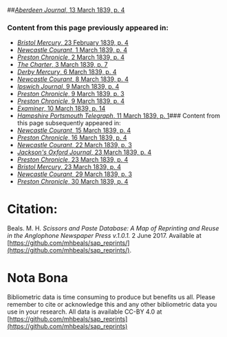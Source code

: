 ##[*Aberdeen Journal*, 13 March 1839, p. 4](https://mhbeals.github.io/sap_html/Aberdeen-Journal/Aberdeen-Journal-13-March-1839-p-4)

### Content from this page previously appeared in:
+ [*Bristol Mercury*, 23 February 1839, p. 4](https://mhbeals.github.io/sap_html/Bristol-Mercury/Bristol-Mercury-23-February-1839-p-4)
+ [*Newcastle Courant*, 1 March 1839, p. 4](https://mhbeals.github.io/sap_html/Newcastle-Courant/Newcastle-Courant-1-March-1839-p-4)
+ [*Preston Chronicle*, 2 March 1839, p. 4](https://mhbeals.github.io/sap_html/Preston-Chronicle/Preston-Chronicle-2-March-1839-p-4)
+ [*The Charter*, 3 March 1839, p. 7](https://mhbeals.github.io/sap_html/The-Charter/The-Charter-3-March-1839-p-7)
+ [*Derby Mercury*, 6 March 1839, p. 4](https://mhbeals.github.io/sap_html/Derby-Mercury/Derby-Mercury-6-March-1839-p-4)
+ [*Newcastle Courant*, 8 March 1839, p. 4](https://mhbeals.github.io/sap_html/Newcastle-Courant/Newcastle-Courant-8-March-1839-p-4)
+ [*Ipswich Journal*, 9 March 1839, p. 4](https://mhbeals.github.io/sap_html/Ipswich-Journal/Ipswich-Journal-9-March-1839-p-4)
+ [*Preston Chronicle*, 9 March 1839, p. 3](https://mhbeals.github.io/sap_html/Preston-Chronicle/Preston-Chronicle-9-March-1839-p-3)
+ [*Preston Chronicle*, 9 March 1839, p. 4](https://mhbeals.github.io/sap_html/Preston-Chronicle/Preston-Chronicle-9-March-1839-p-4)
+ [*Examiner*, 10 March 1839, p. 14](https://mhbeals.github.io/sap_html/Examiner/Examiner-10-March-1839-p-14)
+ [*Hampshire Portsmouth Telegraph*, 11 March 1839, p. 1](https://mhbeals.github.io/sap_html/Hampshire-Portsmouth-Telegraph/Hampshire-Portsmouth-Telegraph-11-March-1839-p-1)### Content from this page subsequently appeared in:
+ [*Newcastle Courant*, 15 March 1839, p. 4](https://mhbeals.github.io/sap_html/Newcastle-Courant/Newcastle-Courant-15-March-1839-p-4)
+ [*Preston Chronicle*, 16 March 1839, p. 4](https://mhbeals.github.io/sap_html/Preston-Chronicle/Preston-Chronicle-16-March-1839-p-4)
+ [*Newcastle Courant*, 22 March 1839, p. 3](https://mhbeals.github.io/sap_html/Newcastle-Courant/Newcastle-Courant-22-March-1839-p-3)
+ [*Jackson's Oxford Journal*, 23 March 1839, p. 4](https://mhbeals.github.io/sap_html/Jackson's-Oxford-Journal/Jackson's-Oxford-Journal-23-March-1839-p-4)
+ [*Preston Chronicle*, 23 March 1839, p. 4](https://mhbeals.github.io/sap_html/Preston-Chronicle/Preston-Chronicle-23-March-1839-p-4)
+ [*Bristol Mercury*, 23 March 1839, p. 4](https://mhbeals.github.io/sap_html/Bristol-Mercury/Bristol-Mercury-23-March-1839-p-4)
+ [*Newcastle Courant*, 29 March 1839, p. 3](https://mhbeals.github.io/sap_html/Newcastle-Courant/Newcastle-Courant-29-March-1839-p-3)
+ [*Preston Chronicle*, 30 March 1839, p. 4](https://mhbeals.github.io/sap_html/Preston-Chronicle/Preston-Chronicle-30-March-1839-p-4)
                    
# Citation: 

Beals. M. H. *Scissors and Paste Database: A Map of Reprinting and Reuse in the Anglophone Newspaper Press v.1.0.1.* 2 June 2017. Available at [https://github.com/mhbeals/sap_reprints/](https://github.com/mhbeals/sap_reprints/). 
                    
# Nota Bona

Bibliometric data is time consuming to produce but benefits us all. Please remember to cite or acknowledge this and any other bibliometric data you use in your research. All data is available CC-BY 4.0 at [https://github.com/mhbeals/sap_reprints](https://github.com/mhbeals/sap_reprints)